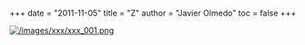 +++
date = "2011-11-05"
title = "Z"
author = "Javier Olmedo"
toc = false
+++

[![/images/xxx/xxx_001.png](/images/xxx/xxx_001.png)](/images/xxx/xxx_001.png)
